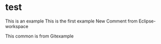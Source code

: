 # test
This is an example
This is the first example
New Comment from Eclipse-workspace

This common is from Gitexample
